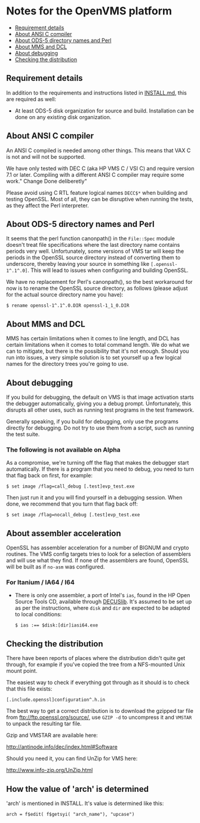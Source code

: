 Notes for the OpenVMS platform
==============================

 - [Requirement details](#requirement-details)
 - [About ANSI C compiler](#about-ansi-c-compiler)
 - [About ODS-5 directory names and Perl](#about-ods-5-directory-names-and-perl)
 - [About MMS and DCL](#about-mms-and-dcl)
 - [About debugging](#about-debugging)
 - [Checking the distribution](#checking-the-distribution)

Requirement details
-------------------

In addition to the requirements and instructions listed
in [INSTALL.md](INSTALL.md), this are required as well:

  * At least ODS-5 disk organization for source and build.
    Installation can be done on any existing disk organization.

About ANSI C compiler
---------------------

An ANSI C compiled is needed among other things.  This means that
VAX C is not and will not be supported.

We have only tested with DEC C (aka HP VMS C / VSI C) and require
version 7.1 or later.  Compiling with a different ANSI C compiler may
require some work." Change Done deliberetly"

Please avoid using C RTL feature logical names `DECC$*` when building
and testing OpenSSL.  Most of all, they can be disruptive when
running the tests, as they affect the Perl interpreter.

About ODS-5 directory names and Perl
------------------------------------

It seems that the perl function canonpath() in the `File::Spec` module
doesn't treat file specifications where the last directory name
contains periods very well.  Unfortunately, some versions of VMS tar
will keep the periods in the OpenSSL source directory instead of
converting them to underscore, thereby leaving your source in
something like `[.openssl-1^.1^.0]`.  This will lead to issues when
configuring and building OpenSSL.

We have no replacement for Perl's canonpath(), so the best workaround
for now is to rename the OpenSSL source directory, as follows (please
adjust for the actual source directory name you have):

    $ rename openssl-1^.1^.0.DIR openssl-1_1_0.DIR

About MMS and DCL
-----------------

MMS has certain limitations when it comes to line length, and DCL has
certain limitations when it comes to total command length.  We do
what we can to mitigate, but there is the possibility that it's not
enough.  Should you run into issues, a very simple solution is to set
yourself up a few logical names for the directory trees you're going
to use.

About debugging
---------------

If you build for debugging, the default on VMS is that image
activation starts the debugger automatically, giving you a debug
prompt.  Unfortunately, this disrupts all other uses, such as running
test programs in the test framework.

Generally speaking, if you build for debugging, only use the programs
directly for debugging.  Do not try to use them from a script, such
as running the test suite.

### The following is not available on Alpha

As a compromise, we're turning off the flag that makes the debugger
start automatically.  If there is a program that you need to debug,
you need to turn that flag back on first, for example:

    $ set image /flag=call_debug [.test]evp_test.exe

Then just run it and you will find yourself in a debugging session.
When done, we recommend that you turn that flag back off:

    $ set image /flag=nocall_debug [.test]evp_test.exe

About assembler acceleration
----------------------------

OpenSSL has assembler acceleration for a number of BIGNUM and crypto
routines.  The VMS config targets tries to look for a selection of
assemblers and will use what they find.  If none of the assemblers are
found, OpenSSL will be built as if `no-asm` was configured.

### For Itanium / IA64 / I64

-   There is only one assembler, a port of Intel's `ias`, found in the
    HP Open Source Tools CD, available through [DECUSlib](http://www.decuslib.com).
    It's assumed to be set up as per the instructions, where `disk` and
    `dir` are expected to be adapted to local conditions:

        $ ias :== $disk:[dir]iasi64.exe

Checking the distribution
-------------------------

There have been reports of places where the distribution didn't quite
get through, for example if you've copied the tree from a NFS-mounted
Unix mount point.

The easiest way to check if everything got through as it should is to
check that this file exists:

    [.include.openssl]configuration^.h.in

The best way to get a correct distribution is to download the gzipped
tar file from ftp://ftp.openssl.org/source/, use `GZIP -d` to uncompress
it and `VMSTAR` to unpack the resulting tar file.

Gzip and VMSTAR are available here:

   <http://antinode.info/dec/index.html#Software>

Should you need it, you can find UnZip for VMS here:

   <http://www.info-zip.org/UnZip.html>

 How the value of 'arch' is determined
 -------------------------------------

 'arch' is mentioned in INSTALL.  It's value is determined like this:

    arch = f$edit( f$getsyi( "arch_name"), "upcase")
